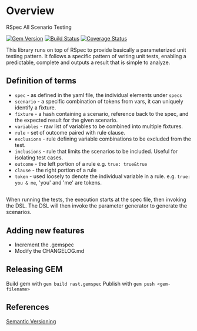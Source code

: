 # Overview

RSpec All Scenario Testing

[![Gem Version](https://badge.fury.io/rb/rast.svg)](https://badge.fury.io/rb/rast)
[![Build Status](https://travis-ci.com/roycetech/rast.svg?branch=master)](https://travis-ci.com/roycetech/rast)
[![Coverage Status](https://coveralls.io/repos/github/roycetech/rast/badge.svg)](https://coveralls.io/github/roycetech/rast)

This library runs on top of RSpec to provide basically a parameterized unit testing pattern. It follows a specific pattern of writing unit tests, enabling a predictable, complete and outputs a result that is simple to analyze.

## Definition of terms

- `spec` - as defined in the yaml file, the individual elements under `specs`
- `scenario` - a specific combination of tokens from vars, it can uniquely identify a fixture.
- `fixture` - a hash containing a scenario, reference back to the spec, and the expected result for the given scenario.
- `variables` - raw list of variables to be combined into multiple fixtures.
- `rule` - set of outcome paired with rule clause.
- `exclusions` - rule defining variable combinations to be excluded from the test.
- `inclusions` - rule that limits the scenarios to be included. Useful for isolating test cases.
- `outcome` - the left portion of a rule e.g. `true: true&true`
- `clause` - the right portion of a rule
- `token` - used loosely to denote the individual variable in a rule. e.g. `true: you & me`, 'you' and 'me' are tokens.


##

When running the tests, the execution starts at the spec file, then invoking the
DSL. The DSL will then invoke the parameter generator to generate the scenarios.

## Adding new features

- Increment the .gemspec
- Modify the CHANGELOG.md

## Releasing GEM

Build gem with `gem build rast.gemspec`
Publish with `gem push <gem-filename>`


## References

[Semantic Versioning](https://semver.org)

